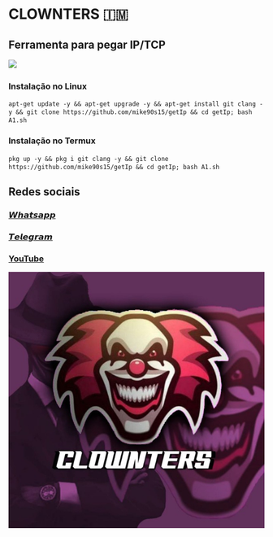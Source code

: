 # CLOWNTERS 🇮🇲
## Ferramenta para pegar IP/TCP
![](https://user-images.githubusercontent.com/82988362/187340595-c362d1a2-46af-4612-8784-8ea504fe3fb0.jpg)
### Instalação no Linux
```
apt-get update -y && apt-get upgrade -y && apt-get install git clang -y && git clone https://github.com/mike90s15/getIp && cd getIp; bash A1.sh
```
### Instalação no Termux
```
pkg up -y && pkg i git clang -y && git clone https://github.com/mike90s15/getIp && cd getIp; bash A1.sh

```
## Redes sociais
### [𝙒𝙝𝙖𝙩𝙨𝙖𝙥𝙥](https://chat.whatsapp.com/HCavGIY9pR35BRZjoLoFGP)
### [𝙏𝙚𝙡𝙚𝙜𝙧𝙖𝙢](https://t.me/CLOWNTERS)
### [YouTube](https://youtube.com/c/CLOWNTERS1)
[![](https://github.com/mike90s15/cloud/blob/main/Clownters/Imagens/IMG_20220225_170641_796.jpg)](https://youtube.com/c/CLOWNTERS1)
